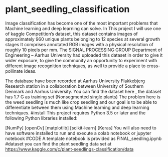 # plant_seedling_classification
 Image classification has become one of the most important problems that Machine learning and deep learning can solve.
In This project I will use one of kaggle Competition’s dataset, this dataset contains images of approximately 960 unique plants belonging to 12 species at several growth stages It comprises annotated RGB images with a physical resolution of roughly 10 pixels per mm. The SIGNAL PROCESSING GROUP Department of Engineering – Aarhus University had uploaded this dataset in order to give it wider exposure, to give the community an opportunity to experiment with different image recognition techniques, as well to provide a place to cross-pollinate ideas.

The database have been recorded at Aarhus University Flakkebjerg Research station in a collaboration between University of Southern Denmark and Aarhus University. You can find the dataset here , the dataset has 1.7 G as training set (Nonsegmented single plants) The problem here is the weed seedling is much like crop seedling and our goal is to be able to differentiate between them using Machine learning and deep learning techniques.
#install
This project requires Python 3.5 or later and the following Python libraries installed:

[NumPy]
[openCv]
[matplotlib]
[scikit-learn]
[Keras]
You will also need to have software installed to run and execute a colab notebook or jupyter notebook
#CODE
A template notebook is provided as FINAL_seedling.ipynb
#dataset
you can find the plant seedling data set at https://www.kaggle.com/c/plant-seedlings-classification/data
